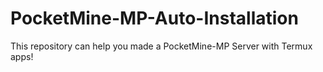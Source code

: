 # PocketMine-MP-Auto-Installation
This repository can help you made a PocketMine-MP Server with Termux apps!
